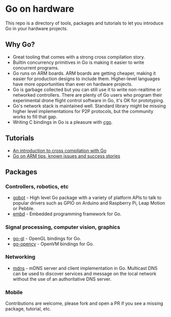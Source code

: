 # Go on hardware

This repo is a directory of tools, packages and tutorials to let
you introduce Go in your hardware projects.

## Why Go?

* Great tooling that comes with a strong cross compilation story.
* Builtin concurrency primitives in Go is making it easier to write
concurrent programs.
* Go runs on ARM boards. ARM boards are getting cheaper, making
it easier for production designs to include them. Higher-level
languages have more opportunities than ever on hardware projects.
* Go is garbage collected but you can still use it to write
non-realtime or networked controllers. There are plenty of
Go users who program their experimental drone flight control
software in Go, it's OK for prototyping.
* Go's network stack is maintained well. Standard library might
be missing higher level implementations for P2P protocols, but
the community works to fill that gap.
* Writing C bindings in Go is a pleasure with
[cgo](https://golang.org/cmd/cgo/).

## Tutorials

* [An introduction to cross compilation with Go](http://dave.cheney.net/2013/07/09/an-introduction-to-cross-compilation-with-go-1-1)
* [Go on ARM tips, known issues and success stories](https://github.com/golang/go/wiki/GoArm)

## Packages

### Controllers, robotics, etc
* [gobot](http://gobot.io/) - High level Go package with a variety of platform APIs to talk to popular drivers such as GPIO on Arduino and Raspberry Pi, Leap Motion or Pebble.
* [embd](http://embd.io/) - Embedded programming framework for Go.

### Signal processing, computer vision, graphics
* [go-gl](https://github.com/go-gl) - OpenGL bindings for Go.
* [go-opencv](https://github.com/lazywei/go-opencv) - OpenVM bindings for Go.

### Networking
* [mdns](https://github.com/hashicorp/mdns) - mDNS server and client implementation in Go. Multicast DNS can be used to discover services and message on the local network without the use of an authoritative DNS server.

### Mobile

Contributions are welcome, please fork and open a PR if you see
a missing package, tutorial, etc.

